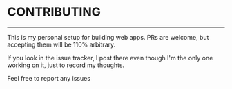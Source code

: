 # CONTRIBUTING
---

This is my personal setup for building web apps. PRs are welcome, but accepting them will be 110% arbitrary.

If you look in the issue tracker, I post there even though I'm the only one working on it, just to record my thoughts.

Feel free to report any issues
